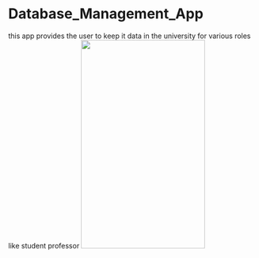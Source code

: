 # Database_Management_App
this app provides the user to keep it data in the university for various roles like student professor
<img src="https://user-images.githubusercontent.com/112893713/211130848-036e78bd-eac9-42a7-a7a3-b41ec1f8c0d0.jpg" width="250" height="420">
